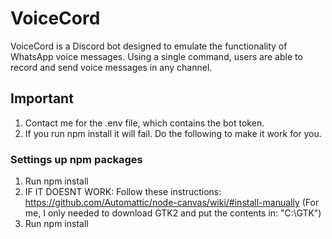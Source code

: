 # VoiceCord

VoiceCord is a Discord bot designed to emulate the functionality of WhatsApp voice messages. Using a single command, users are able to record and send voice messages in any channel.

## Important

1. Contact me for the .env file, which contains the bot token.
2. If you run npm install it will fail.
   Do the following to make it work for you.

### Settings up npm packages

1. Run npm install
2. IF IT DOESNT WORK: Follow these instructions: https://github.com/Automattic/node-canvas/wiki/#install-manually
   (For me, I only needed to download GTK2 and put the contents in: "C:\GTK")
3. Run npm install
